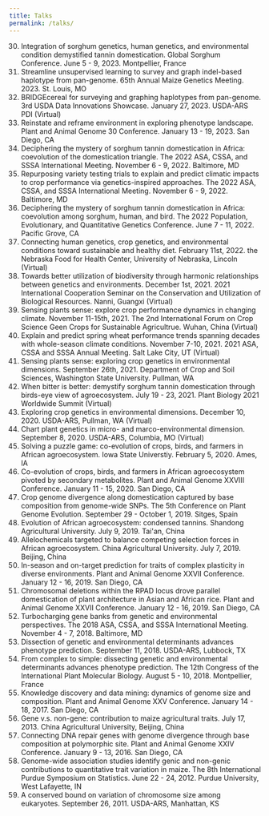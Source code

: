 ```yaml
---
title: Talks
permalink: /talks/
---
```


30.	Integration of sorghum genetics, human genetics, and environmental condition demystified tannin domestication. Global Sorghum Conference. June 5 - 9, 2023. Montpellier, France
29.	Streamline unsupervised learning to survey and graph indel-based haplotype from pan-genome. 65th Annual Maize Genetics Meeting. 2023. St. Louis, MO
28.	BRIDGEcereal for surveying and graphing haplotypes from pan-genome. 3rd USDA Data Innovations Showcase. January 27, 2023. USDA-ARS PDI (Virtual)
27.	Reinstate and reframe environment in exploring phenotype landscape. Plant and Animal Genome 30 Conference. January 13 - 19, 2023. San Diego, CA
26.	Deciphering the mystery of sorghum tannin domestication in Africa: coevolution of the domestication triangle. The 2022 ASA, CSSA, and SSSA International Meeting. November 6 - 9, 2022. Baltimore, MD
25.	Repurposing variety testing trials to explain and predict climatic impacts to crop performance via genetics-inspired approaches. The 2022 ASA, CSSA, and SSSA International Meeting. November 6 - 9, 2022. Baltimore, MD
24.	Deciphering the mystery of sorghum tannin domestication in Africa: coevolution among sorghum, human, and bird. The 2022 Population, Evolutionary, and Quantitative Genetics Conference. June 7 - 11, 2022. Pacific Grove, CA
23.	Connecting human genetics, crop genetics, and environmental conditions toward sustainable and healthy diet. February 11st, 2022. the Nebraska Food for Health Center, University of Nebraska, Lincoln (Virtual)
22.	Towards better utilization of biodiversity through harmonic relationships between genetics and environments. December 1st, 2021. 2021 International Cooperation Seminar on the Conservation and Utilization of Biological Resources. Nanni, Guangxi (Virtual)
21.	Sensing plants sense: explore crop performance dynamics in changing climate. November 11-15th, 2021. The 2nd International Forum on Crop Science Geen Crops for Sustainable Agricultrue. Wuhan, China (Virtual)
20.	Explain and predict spring wheat performance trends spanning decades with whole-season climate conditions. November 7-10, 2021. 2021 ASA, CSSA and SSSA Annual Meeting. Salt Lake City, UT (Virtual)
19.	Sensing plants sense: exploring crop genetics in environmental dimensions. September 26th, 2021. Department of Crop and Soil Sciences, Washington State University. Pullman, WA
18.	When bitter is better: demystify sorghum tannin domestication through birds-eye view of agroecosystem. July 19 - 23, 2021. Plant Biology 2021 Worldwide Summit (Virtual)
17.	Exploring crop genetics in environmental dimensions. December 10, 2020. USDA-ARS, Pullman, WA (Virtual)
16.	Chart plant genetics in micro- and marco-environmental dimension. September 8, 2020. USDA-ARS, Columbia, MO (Virtual)
15.	Solving a puzzle game: co-evolution of crops, birds, and farmers in African agroecosystem. Iowa State Universtiy. February 5, 2020. Ames, IA
14.	Co-evolution of crops, birds, and farmers in African agroecosystem pivoted by secondary metabolites. Plant and Animal Genome XXVIII Conference. January 11 - 15, 2020. San Diego, CA
13.	Crop genome divergence along domestication captured by base composition from genome-wide SNPs. The 5th Conference on Plant Genome Evolution. September 29 - October 1, 2019. Sitges, Spain
12.	Evolution of African agroecosystem: condensed tannins. Shandong Agricultural University. July 9, 2019. Tai'an, China
11.	Allelochemicals targeted to balance competing selection forces in African agroecosystem. China Agricultural University. July 7, 2019. Beijing, China
10.	In-season and on-target prediction for traits of complex plasticity in diverse environments. Plant and Animal Genome XXVII Conference. January 12 - 16, 2019. San Diego, CA
9.	Chromosomal deletions within the RPAD locus drove parallel domestication of plant architecture in Asian and African rice. Plant and Animal Genome XXVII Conference. January 12 - 16, 2019. San Diego, CA
8.	Turbocharging gene banks from genetic and environmental perspectives. The 2018 ASA, CSSA, and SSSA International Meeting. November 4 - 7, 2018. Baltimore, MD
7.	Dissection of genetic and environmental determinants advances phenotype prediction. September 11, 2018. USDA-ARS, Lubbock, TX
6.	From complex to simple: dissecting genetic and environmental determinants advances phenotype prediction. The 12th Congress of the International Plant Molecular Biology. August 5 - 10, 2018. Montpellier, France
5.	Knowledge discovery and data mining: dynamics of genome size and composition. Plant and Animal Genome XXV Conference. January 14 - 18, 2017. San Diego, CA
4.	Gene v.s. non-gene: contribution to maize agricultural traits. July 17, 2013. China Agricultural University, Beijing, China
3.	Connecting DNA repair genes with genome divergence through base composition at polymorphic site. Plant and Animal Genome XXIV Conference. January 9 - 13, 2016. San Diego, CA
2.	Genome-wide association studies identify genic and non-genic contributions to quantitative trait variation in maize. The 8th International Purdue Symposium on Statistics. June 22 - 24, 2012. Purdue University, West Lafayette, IN
1.	A conserved bound on variation of chromosome size among eukaryotes. September 26, 2011. USDA-ARS, Manhattan, KS

